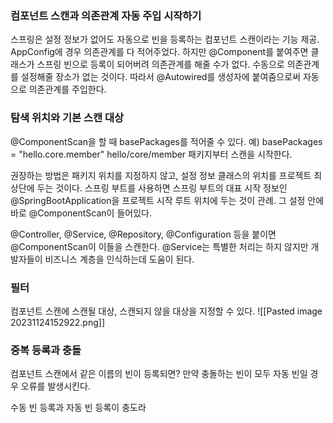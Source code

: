 ### 컴포넌트 스캔과 의존관계 자동 주입 시작하기
스프링은 설정 정보가 없어도 자동으로 빈을 등록하는 컴포넌트 스캔이라는 기능 제공.
AppConfig에 경우 의존관계를 다 적어주었다. 하지만 @Component를 붙여주면 클래스가 스프링 빈으로 등록이 되어버려 의존관계를 해줄 수가 없다. 수동으로 의존관계를 설정해줄 장소가 없는 것이다. 따라서 @Autowired를 생성자에 붙여줌으로써 자동으로 의존관계를 주입한다. 

### 탐색 위치와 기본 스캔 대상
@ComponentScan을 할 때 basePackages를 적어줄 수 있다.
예) basePackages = "hello.core.member"
hello/core/member 패키지부터 스캔을 시작한다. 

권장하는 방법은 패키지 위치를 지정하지 않고, 설정 정보 클래스의 위치를 프로젝트 최상단에 두는 것이다. 
스프링 부트를 사용하면 스프링 부트의 대표 시작 정보인 @SpringBootApplication을 프로젝트 시작 루트 위치에 두는 것이 관례. 그 설정 안에 바로 @ComponentScan이 들어있다.

@Controller, @Service, @Repository, @Configuration 등을 붙이면 @ComponentScan이 이들을 스캔한다. 
@Service는 특별한 처리는 하지 않지만 개발자들이 비즈니스 계층을 인식하는데 도움이 된다.

### 필터 
컴포넌트 스캔에 스캔될 대상, 스캔되지 않을 대상을 지정할 수 있다. 
![[Pasted image 20231124152922.png]]


### 중복 등록과 충돌
컴포넌트 스캔에서 같은 이름의 빈이 등록되면?
만약 충돌하는 빈이 모두 자동 빈일 경우 오류를 발생시킨다.

수동 빈 등록과 자동 빈 등록이 충도라


